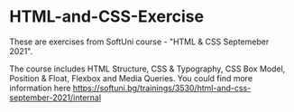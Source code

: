 # HTML-and-CSS-Exercise
These are exercises from SoftUni course - "HTML & CSS Septemeber 2021".

The course includes HTML Structure, CSS & Typography, CSS Box Model, Position & Float, Flexbox and Media Queries. 
You could find more information here https://softuni.bg/trainings/3530/html-and-css-september-2021/internal
